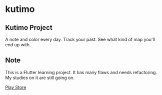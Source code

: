 # kutimo
## Kutimo Project
A note and color every day. Track your past. See what kind of map you'll end up with.

## Note
This is a Flutter learning project. It has many flaws and needs refactoring. My studies on it are still going on.

[Play Store](https://play.google.com/store/apps/details?id=com.kutimo.kutimo)
